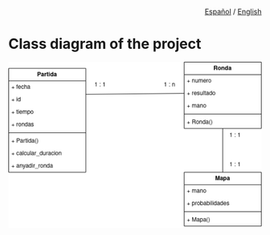 <div align="right">

<a href="README.md">Español</a> / <a href="README_en.md">English</a>

</div>

# Class diagram of the project

<img src="diagrama_clases.png">

